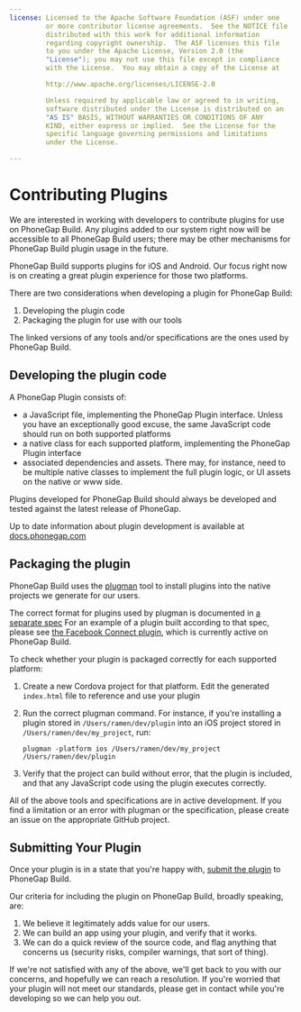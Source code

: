 ```yaml
---
license: Licensed to the Apache Software Foundation (ASF) under one
         or more contributor license agreements.  See the NOTICE file
         distributed with this work for additional information
         regarding copyright ownership.  The ASF licenses this file
         to you under the Apache License, Version 2.0 (the
         "License"); you may not use this file except in compliance
         with the License.  You may obtain a copy of the License at

         http://www.apache.org/licenses/LICENSE-2.0

         Unless required by applicable law or agreed to in writing,
         software distributed under the License is distributed on an
         "AS IS" BASIS, WITHOUT WARRANTIES OR CONDITIONS OF ANY
         KIND, either express or implied.  See the License for the
         specific language governing permissions and limitations
         under the License.

---
```


# Contributing Plugins

We are interested in working with developers to contribute plugins for use on PhoneGap Build. Any plugins added to our system right now will be accessible to all PhoneGap Build users; there may be other mechanisms for PhoneGap Build plugin usage in the future.

PhoneGap Build supports plugins for iOS and Android. Our focus right now is on creating a great plugin experience for those two platforms.

There are two considerations when developing a plugin for PhoneGap Build:

  1. Developing the plugin code
  2. Packaging the plugin for use with our tools

The linked versions of any tools and/or specifications are the ones used by PhoneGap Build.

## Developing the plugin code

A PhoneGap Plugin consists of:

  * a JavaScript file, implementing the PhoneGap Plugin interface. Unless you have an exceptionally good excuse, the same JavaScript code should run on both supported platforms
  * a native class for each supported platform, implementing the PhoneGap Plugin interface
  * associated dependencies and assets. There may, for instance, need to be multiple native classes to implement the full plugin logic, or UI assets on the native or www side.

Plugins developed for PhoneGap Build should always be developed and tested against the latest release of PhoneGap.

Up to date information about plugin development is available at
  <a href="http://docs.phonegap.com/en/2.9.0/guide_plugin-development_index.md.html" target="_blank">docs.phonegap.com</a>

## Packaging the plugin

PhoneGap Build uses the
  <a href="https://github.com/phonegap-build/cordova-plugman" target="_blank">plugman</a>
tool to install plugins into the native projects we generate for our users.

The correct format for plugins used by plugman is documented in
  <a href="https://github.com/alunny/cordova-plugin-spec" target="_blank">a separate spec</a>
For an example of a plugin built according to that spec, please see
  <a href="https://github.com/phonegap-build/FacebookConnect" target="_blank">the Facebook Connect plugin</a>, which is currently active on PhoneGap Build.

To check whether your plugin is packaged correctly for each supported platform:

  1. Create a new Cordova project for that platform. Edit the generated `index.html` file to reference and use your plugin
  2. Run the correct plugman command. For instance, if you're installing a plugin stored in `/Users/ramen/dev/plugin` into an iOS project stored in `/Users/ramen/dev/my_project`, run:

      `plugman -platform ios /Users/ramen/dev/my_project /Users/ramen/dev/plugin`

  3. Verify that the project can build without error, that the plugin is included, and that any JavaScript code using the plugin executes correctly.

All of the above tools and specifications are in active development. If you find a limitation or an error with plugman or the specification, please create an issue on the appropriate GitHub project.

## Submitting Your Plugin

Once your plugin is in a state that you're happy with,
  <a href="http://build.phonegap.com/plugins#add" target="_blank">submit the plugin</a>
to PhoneGap Build.

Our criteria for including the plugin on PhoneGap Build, broadly speaking, are:

  1. We believe it legitimately adds value for our users.
  2. We can build an app using your plugin, and verify that it works.
  3. We can do a quick review of the source code, and flag anything that concerns
  us (security risks, compiler warnings, that sort of thing).

If we're not satisfied with any of the above, we'll get back to you with our concerns, and hopefully we can reach a resolution. If you're worried that your plugin will not meet our standards, please get in contact while you're developing so we can help you out.

